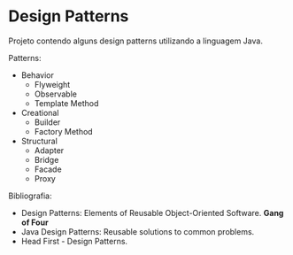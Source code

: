 # Design Patterns

Projeto contendo alguns design patterns utilizando a linguagem Java.

Patterns:
 * Behavior
    * Flyweight
    * Observable
    * Template Method
 * Creational
    * Builder
    * Factory Method
 * Structural
    * Adapter
    * Bridge
    * Facade
    * Proxy

Bibliografia:
 * Design Patterns: Elements of Reusable Object-Oriented Software. **Gang of Four**
 * Java Design Patterns: Reusable solutions to common problems.
 * Head First - Design Patterns.
 
